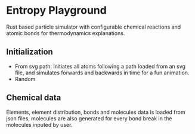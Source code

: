 # Entropy Playground
Rust based particle simulator with configurable chemical reactions and atomic bonds for thermodynamics explanations.

## Initialization
- From svg path: 
    Initiates all atoms following a path loaded from an svg file, and simulates forwards and backwards in time for a fun animation.
- Random

## Chemical data 
Elements, element distribution, bonds and molecules data is loaded from json files, molecules are also generated for every bond break in the molecules inputed by user.


